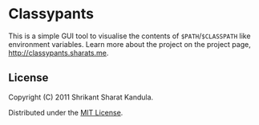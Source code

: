 # Classypants

This is a simple GUI tool to visualise the contents of `$PATH`/`$CLASSPATH` like environment
variables. Learn more about the project on the project page, http://classypants.sharats.me.

## License

Copyright (C) 2011 Shrikant Sharat Kandula.

Distributed under the [MIT License](mit.sharats.me).
